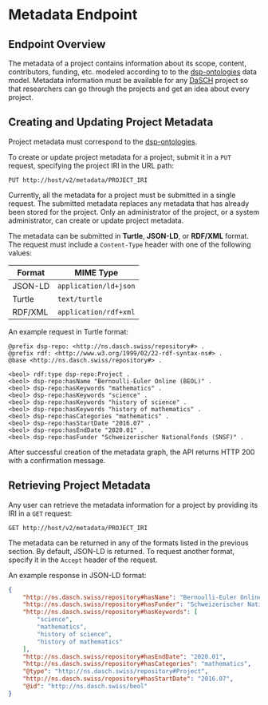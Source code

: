 <!---
Copyright © 2015-2021 the contributors (see Contributors.md).

This file is part of DSP — DaSCH Service Platform.

DSP is free software: you can redistribute it and/or modify
it under the terms of the GNU Affero General Public License as published
by the Free Software Foundation, either version 3 of the License, or
(at your option) any later version.

DSP is distributed in the hope that it will be useful,
but WITHOUT ANY WARRANTY; without even the implied warranty of
MERCHANTABILITY or FITNESS FOR A PARTICULAR PURPOSE.  See the
GNU Affero General Public License for more details.

You should have received a copy of the GNU Affero General Public
License along with DSP.  If not, see <http://www.gnu.org/licenses/>.
-->

# Metadata Endpoint

## Endpoint Overview

The metadata of a project contains information about its scope, content, contributors, funding, etc. modeled according to
to the [dsp-ontologies](https://github.com/dasch-swiss/dsp-ontologies) data model. Metadata information must be available for 
any [DaSCH](http://dasch.swiss/) project so that researchers can go through the projects and get an idea about every project.

## Creating and Updating Project Metadata

Project metadata must correspond to the [dsp-ontologies](https://github.com/dasch-swiss/dsp-ontologies).

To create or update project metadata for a project, submit it in a `PUT` request, specifying the project
IRI in the URL path:

```
PUT http://host/v2/metadata/PROJECT_IRI
```

Currently, all the metadata for a project must be submitted in a single request. The submitted metadata
replaces any metadata that has already been stored for the project. Only an administrator of the project,
or a system administrator, can create or update project metadata.

The metadata can be submitted in  **Turtle**, **JSON-LD**, or **RDF/XML** format. The request must
include a `Content-Type` header with one of the following values:

| Format  | MIME Type             |
|---------|-----------------------|
| JSON-LD | `application/ld+json` |
| Turtle  | `text/turtle`         |
| RDF/XML | `application/rdf+xml` |

An example request in Turtle format:

```turtle
@prefix dsp-repo: <http://ns.dasch.swiss/repository#> .
@prefix rdf: <http://www.w3.org/1999/02/22-rdf-syntax-ns#> .
@base <http://ns.dasch.swiss/repository#> .

<beol> rdf:type dsp-repo:Project .
<beol> dsp-repo:hasName "Bernoulli-Euler Online (BEOL)" .
<beol> dsp-repo:hasKeywords "mathematics" .
<beol> dsp-repo:hasKeywords "science" .
<beol> dsp-repo:hasKeywords "history of science" .
<beol> dsp-repo:hasKeywords "history of mathematics" .
<beol> dsp-repo:hasCategories "mathematics" .
<beol> dsp-repo:hasStartDate "2016.07" .
<beol> dsp-repo:hasEndDate "2020.01" .
<beol> dsp-repo:hasFunder "Schweizerischer Nationalfonds (SNSF)" .
```

After successful creation of the metadata graph, the API returns HTTP 200 with a confirmation message.

## Retrieving Project Metadata

Any user can retrieve the metadata information for a project by providing its IRI in a `GET` request:

```
GET http://host/v2/metadata/PROJECT_IRI
```

The metadata can be returned in any of the formats listed in the previous section. By default, JSON-LD
is returned. To request another format, specify it in the `Accept` header of the request.

An example response in JSON-LD format:

```json
{
    "http://ns.dasch.swiss/repository#hasName": "Bernoulli-Euler Online (BEOL)",
    "http://ns.dasch.swiss/repository#hasFunder": "Schweizerischer Nationalfonds (SNSF)",
    "http://ns.dasch.swiss/repository#hasKeywords": [
        "science",
        "mathematics",
        "history of science",
        "history of mathematics"
    ],
    "http://ns.dasch.swiss/repository#hasEndDate": "2020.01",
    "http://ns.dasch.swiss/repository#hasCategories": "mathematics",
    "@type": "http://ns.dasch.swiss/repository#Project",
    "http://ns.dasch.swiss/repository#hasStartDate": "2016.07",
    "@id": "http://ns.dasch.swiss/beol"
}
```
